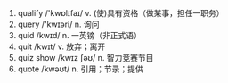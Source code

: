 1. qualify /'kwɒlɪfaɪ/ v. (使)具有资格（做某事，担任一职务）
2. query /'kwɪəri/ n. 询问
3. quid /kwɪd/ n. 一英镑（非正式语）
4. quit /kwɪt/ v. 放弃；离开
5. quiz show /kwɪz ʃəʊ/ n. 智力竞赛节目
6. quote /kwəʊt/ n. 引用；节录；提供
